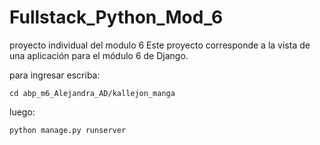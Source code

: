 # Fullstack_Python_Mod_6
proyecto individual del modulo 6
Este proyecto corresponde a la vista de una aplicación para el módulo 6 de Django.

para ingresar escriba:

```shell	
cd abp_m6_Alejandra_AD/kallejon_manga
```
luego:
```shell	
python manage.py runserver
```



